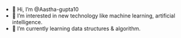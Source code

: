 - 👋 Hi, I’m @Aastha-gupta10
- 👀 I’m interested in new technology like machine learning, artificial intelligence.
- 🌱 I’m currently learning data structures & algorithm.

<!---
Aastha-gupta10/Aastha-gupta10 is a ✨ special ✨ repository because its `README.md` (this file) appears on your GitHub profile.
You can click the Preview link to take a look at your changes.
--->
